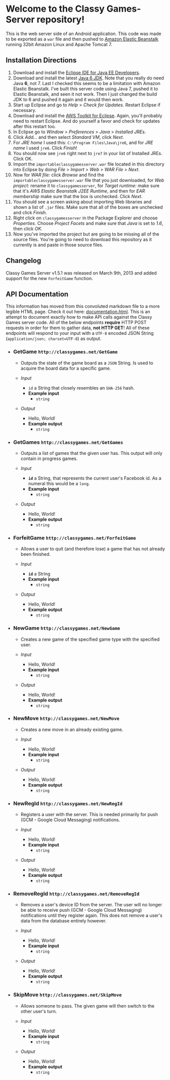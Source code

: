 Welcome to the Classy Games-Server repository!
======================================
This is the web server side of an Android application. This code was made to be exported as a `war` file and then pushed to [Amazon Elastic Beanstalk](https://aws.amazon.com/elasticbeanstalk/) running 32bit Amazon Linux and Apache Tomcat 7.


Installation Directions
-----------------------
1. Download and install the [Eclipse IDE for Java EE Developers](http://eclipse.org/downloads/packages/eclipse-ide-java-ee-developers/junosr1).
2. Download and install the latest [Java 6 JDK](http://www.oracle.com/technetwork/java/javase/downloads/index.html). Note that you really do need Java **6**, not 7. Last I checked this seems to be a limitation with Amazon Elastic Beanstalk. I've built this server code using Java 7, pushed it to Elastic Beanstalk, and seen it not work. Then I just changed the build JDK to 6 and pushed it again and it would then work.
3. Start up Eclipse and go to *Help* > *Check for Updates*. Restart Eclipse if necessary.
4. Download and install the [AWS Toolkit for Eclipse](https://aws.amazon.com/eclipse/). Again, you'll probably need to restart Eclipse. And do yourself a favor and check for updates after this restart too.
5. In Eclipse go to *Window* > *Preferences* > *Java* > *Installed JREs*.
6. Click *Add...* and then select *Standard VM*, click *Next*.
7. For *JRE home* I used this: `C:\Program Files\Java\jre6`, and for *JRE name* I used `jre6`. Click *Finish*!
8. You should now see `jre6` right next to `jre7` in your list of Installed JREs. Click OK.
9. Import the `importableclassygamesserver.war` file located in this directory into Eclipse by doing *File* > *Import* > *Web* > *WAR File* > *Next*.
10. Now for *WAR file:* click *Browse* and find the `importableclassygamesserver.war` file that you just downloaded, for *Web project:* rename it to `classygamesserver`, for *Target runtime:* make sure that it's *AWS Elastic Beanstalk J2EE Runtime*, and then for *EAR membership* make sure that the box is unchecked. Click *Next*.
11. You should see a screen asking about importing Web libraries and shown a list of `.jar` files. Make sure that all of the boxes are unchecked and click *Finish*.
12. Right click on `classygamesserver` in the Package Explorer and choose *Properties*. Choose *Project Facets* and make sure that *Java* is set to *1.6*, then click *OK*.
13. Now you've imported the project but are going to be missing all of the source files. You're going to need to download this repository as it currently is and paste in those source files.

Changelog
---------
Classy Games Server v1.5.1 was released on March 9th, 2013 and added support for the new `ForfeitGame` function.

API Documentation
-----------------
This information has moved from this convoluted markdown file to a more legible HTML page. Check it out here: [documentation.html](documentation.html).
This is an attempt to document exactly how to make API calls against the Classy Games server code. All of the below endpoints **require** HTTP POST requests in order for them to gather data, **not HTTP GET**! All of these endpoints will respond to your input with a `UTF-8` encoded JSON String (`application/json; charset=UTF-8`) as output.

+ ### GetGame `http://classygames.net/GetGame` ###
    + Outputs the state of the game board as a `JSON` String. Is used to acquire the board data for a specific game.

    + *Input*
        + `id` a String that closely resembles an `SHA-256` hash.
        + **Example input**
            + `string`

    + *Output*
        + Hello, World!
        + **Example output**
            + `string`

+ ### GetGames `http://classygames.net/GetGames` ###
    + Outputs a list of games that the given user has. This output will only contain in progress games.

    + *Input*
        + **`id`** a String, that represents the current user's Facebook id. As a numeral this would be a `long`.
        + **Example input**
            + `string`

    + *Output*
        + Hello, World!
        + **Example output**
            + `string`

+ ### ForfeitGame `http://classygames.net/ForfeitGame` ###
    + Allows a user to quit (and therefore lose) a game that has not already been finished.

    + *Input*
        + **`id`** a String
        + **Example input**
            + `string`

    + *Output*
        + Hello, World!
        + **Example output**
            + `string`

+ ### NewGame `http://classygames.net/NewGame` ###
    + Creates a new game of the specified game type with the specified user.

    + *Input*
        + Hello, World!
        + **Example input**
            + `string`

    + *Output*
        + Hello, World!
        + **Example output**
            + `string`

+ ### NewMove `http://classygames.net/NewMove` ###
    + Creates a new move in an already existing game.

    + *Input*
        + Hello, World!
        + **Example input**
            + `string`

    + *Output*
        + Hello, World!
        + **Example output**
            + `string`

+ ### NewRegId `http://classygames.net/NewRegId` ###
    + Registers a user with the server. This is needed primarily for push (GCM - Google Cloud Messaging) notifications.

    + *Input*
        + Hello, World!
        + **Example input**
            + `string`

    + *Output*
        + Hello, World!
        + **Example output**
            + `string`

+ ### RemoveRegId `http://classygames.net/RemoveRegId` ###
    + Removes a user's device ID from the server. The user will no longer be able to receive push (GCM - Google Cloud Messaging) notifications until they register again. This does not remove a user's data from the database entirely however.

    + *Input*
        + Hello, World!
        + **Example input**
            + `string`

    + *Output*
        + Hello, World!
        + **Example output**
            + `string`

+ ### SkipMove `http://classygames.net/SkipMove` ###
    + Allows someone to pass. The given game will then switch to the other user's turn.

    + *Input*
        + Hello, World!
        + **Example input**
            + `string`

    + *Output*
        + Hello, World!
        + **Example output**
            + `string`